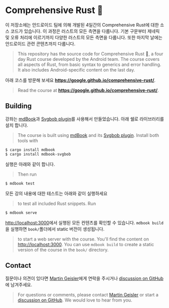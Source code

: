 # Comprehensive Rust 🦀


이 저장소에는 안드로이드 팀에 의해 개발된 4일간의 Comprehensive Rust에 대한 소스 코드가 있습니다.
이 과정은 러스트의 모든 측면을 다룹니다.
기본 구문부터 제네릭 및 오류 처리에 이르기까지 다양한 러스트의 모든 측면을 다룹니다. 
또한 마지막 날에는 안드로이드 관련 콘텐츠까지 다룹니다.
> This repository has the source code for Comprehensive Rust 🦀, a four day Rust
course developed by the Android team. The course covers all aspects of Rust,
from basic syntax to generics and error handling. It also includes
Android-specific content on the last day.

아래 코스를 방문해 보세요 
**https://google.github.io/comprehensive-rust/**.
> Read the course at **https://google.github.io/comprehensive-rust/**.

## Building


강좌는 [mdBook](https://github.com/rust-lang/mdBook)과 [Svgbob plugin](https://github.com/boozook/mdbook-svgbob)를 사용해서 만들었습니다. 
아래 쉘로 라이브러리를 설치 합니다.
> The course is built using [mdBook](https://github.com/rust-lang/mdBook) and its [Svgbob plugin](https://github.com/boozook/mdbook-svgbob). Install both tools with

```shell
$ cargo install mdbook
$ cargo install mdbook-svgbob
```

실행은 아래와 같이 합니다.
> Then run

```shell
$ mdbook test
```

모든 강의 내용에 대한 테스트는 아래와 같이 실행하세요
> to test all included Rust snippets. Run

```shell
$ mdbook serve
```

<http://localhost:3000>에서 실행된 모든 컨텐츠를 확인할 수 있습니다. 
`mdbook build`을 실행하면 `book/`폴더에서 static 버전이 생성됩니다. 

> to start a web server with the course. You'll find the content on
> <http://localhost:3000>. You can use `mdbook build` to create a static version
> of the course in the `book/` directory.


## Contact

질문이나 의견이 있다면 [Martin Geisler](mailto:mgeisler@google.com)에게 연락을 주시거나 
[discussion on GitHub](https://github.com/google/comprehensive-rust/discussions)에 남겨주세요.

> For questions or comments, please contact [Martin Geisler](mailto:mgeisler@google.com) or start a [discussion on GitHub](https://github.com/google/comprehensive-rust/discussions). We would love to hear from you.

